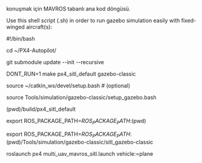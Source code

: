 konuşmak için MAVROS tabanlı ana kod döngüsü.

Use this shell script (.sh) in order to run gazebo simulation easily with fixed-winged aircraft(s):

#!/bin/bash

cd ~/PX4-Autopilot/

git submodule update --init --recursive

DONT_RUN=1 make px4_sitl_default gazebo-classic

source ~/catkin_ws/devel/setup.bash # (optional)

source Tools/simulation/gazebo-classic/setup_gazebo.bash

(pwd)/build/px4_sitl_default

export ROS_PACKAGE_PATH=$ROS_PACKAGE_PATH:$(pwd)

export ROS_PACKAGE_PATH=$ROS_PACKAGE_PATH:$(pwd)/Tools/simulation/gazebo-classic/sitl_gazebo-classic

roslaunch px4 multi_uav_mavros_sitl.launch vehicle:=plane
